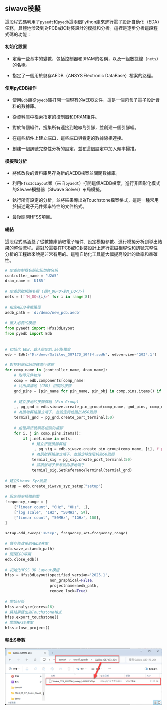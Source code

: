 siwave模擬
---

這段程式碼利用了`pyaedt`和`pyedb`這兩個Python庫來進行電子設計自動化（EDA）任務，具體地涉及到對PCB或IC封裝設計的模擬和分析。這裡是逐步分析這段程式碼的功能：
#### 初始化設置 
 
- 定義一些基本的變數，包括控制器和DRAM的名稱，以及一組數據線（`nets`）的名稱。

- 指定了一個用於儲存AEDB（ANSYS Electronic DataBase）檔案的路徑。

#### 使用pyEDB操作 
 
- 使用`Edb`類從`pyedb`庫打開一個現有的AEDB文件，這是一個包含了電子設計資料的數據庫。

- 從資料庫中檢索指定的控制器和DRAM組件。

- 對於每個組件，搜集所有連接到地線的引腳，並創建一個引腳組。

- 在這些組件上建立端口，這些端口與特定的數據線相連接。

- 創建一個訊號完整性分析的設定，並在這個設定中加入頻率掃描。

#### 模擬和分析 

- 將修改後的資料庫另存為新的AEDB檔案並關閉數據庫。
 
- 利用`Hfss3dLayout`類（來自`pyaedt`）打開這個AEDB檔案，進行非圖形化模式的SIwave模擬器（SIwave Solver）布局模擬。

- 執行所有設定的分析，並將結果導出為Touchstone檔案格式，這是一種常用於描述電子元件頻率特性的文件格式。

- 最後關閉HFSS項目。

#### 總結 

這段程式碼涵蓋了從數據庫讀取電子組件、設定模擬參數、進行模擬分析到導出結果的整個流程。這對於需要在PCB或IC封裝設計上進行電磁相容性和訊號完整性分析的工程師來說是非常有用的。這種自動化工具能大幅提高設計的效率和準確性。

```python
# 定義控制器名稱和記憶體名稱
controller_name = 'U2A5'
dram_name = 'U1B5'

# 定義訊號網路名稱 (從M_DQ<0>到M_DQ<7>)
nets = [f'M_DQ<{i}>' for i in range(8)]

# 指定AEDB專案路徑
aedb_path = 'd:/demo/new_pcb.aedb'

# 匯入必要的模組
from pyaedt import Hfss3dLayout
from pyedb import Edb


# 初始化 EDB，載入指定的.aedb檔案
edb = Edb(r"D:/demo/Galileo_G87173_20454.aedb", edbversion='2024.1')

# 對控制器和記憶體進行處理
for comp_name in [controller_name, dram_name]:
    # 取得元件物件
    comp = edb.components[comp_name]
    # 找出與接地 (GND) 相關的接腳
    gnd_pins = [pin_name for pin_name, pin_obj in comp.pins.items() if pin_obj.net.name == 'GND']
    
    # 建立接地的接腳群組 (Pin Group)
    _, pg_gnd = edb.siwave.create_pin_group(comp_name, gnd_pins, comp_name + '_ref')
    # 為接地群組建立端子，並設定特性阻抗為50歐姆
    termial_gnd = pg_gnd.create_port_terminal(50)
    
    # 處理與訊號網路相關的接腳
    for i, j in comp.pins.items():
        if j.net.name in nets:
            # 建立訊號接腳群組
            _, pg_sig = edb.siwave.create_pin_group(comp_name, [i], f'p_{i}')
            # 為訊號群組建立端子，並設定特性阻抗為50歐姆
            termial_sig = pg_sig.create_port_terminal(50)
            # 將訊號端子參考設為接地端子
            termial_sig.SetReferenceTerminal(termial_gnd)

# 建立Siwave Syz設置
setup = edb.create_siwave_syz_setup("setup")

# 設定頻率掃描範圍
frequency_range = [
    ["linear count", "0Hz", "0Hz", 1],
    ["log scale", "1Hz", "50MHz", 50],
    ["linear count", "50MHz", "1GHz", 100],
]
 
setup.add_sweep('sweep', frequency_set=frequency_range)

# 儲存修改後的AEDB專案
edb.save_as(aedb_path)
# 關閉EDB專案
edb.close_edb()

# 初始化HFSS 3D Layout模組
hfss = Hfss3dLayout(specified_version='2025.1', 
                    non_graphical=False, 
                    projectname=aedb_path, 
                    remove_lock=True)

# 開始分析
hfss.analyze(cores=16)
# 將結果匯出為Touchstone格式
hfss.export_touchstone()
# 關閉HFSS專案
hfss.close_project()

```
#### 輸出S參數
![2024-08-12_16-11-29](/assets/2024-08-12_16-11-29.png)
